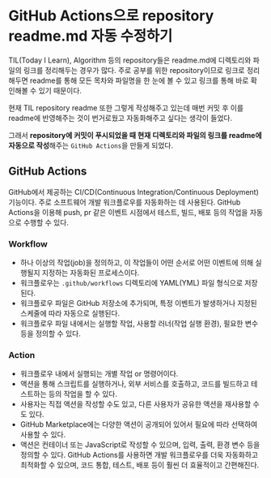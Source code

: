 # GitHub Actions으로 repository readme.md 자동 수정하기
TIL(Today I Learn), Algorithm 등의 repository들은 readme.md에 디렉토리와 파일의 링크를 정리해두는 경우가 많다. 주로 공부를 위한 repository이므로 링크로 정리해두면 readme를 통해 모든 목차와 파일명을 한 눈에 볼 수 있고 링크를 통해 바로 확인해볼 수 있기 때문이다. 

현재 TIL repository readme 또한 그렇게 작성해주고 있는데 매번 커밋 후 이를 readme에 반영해주는 것이 번거로웠고 자동화해주고 싶다는 생각이 들었다. 

그래서 **repository에 커밋이 푸시되었을 때 현재 디렉토리와 파일의 링크를 readme에 자동으로 작성**해주는 `GitHub Actions`을 만들게 되었다.


## GitHub Actions   
GitHub에서 제공하는 CI/CD(Continuous Integration/Continuous Deployment) 기능이다. 주로 소프트웨어 개발 워크플로우를 자동화하는 데 사용된다. GitHub Actions을 이용해 push, pr 같은 이벤트 시점에서 테스트, 빌드, 배포 등의 작업을 자동으로 수행할 수 있다.  

### Workflow
- 하나 이상의 작업(job)을 정의하고, 이 작업들이 어떤 순서로 어떤 이벤트에 의해 실행될지 지정하는 자동화된 프로세스이다.
- 워크플로우는 `.github/workflows` 디렉토리에 YAML(YML) 파일 형식으로 저장된다.
- 워크플로우 파일은 GitHub 저장소에 추가되며, 특정 이벤트가 발생하거나 지정된 스케줄에 따라 자동으로 실행된다.
- 워크플로우 파일 내에서는 실행할 작업, 사용할 러너(작업 실행 환경), 필요한 변수 등을 정의할 수 있다.

### Action
- 워크플로우 내에서 실행되는 개별 작업 or 명령어이다. 
- 액션을 통해 스크립트를 실행하거나, 외부 서비스를 호출하고, 코드를 빌드하고 테스트하는 등의 작업을 할 수 있다.
- 사용자는 직접 액션을 작성할 수도 있고, 다른 사용자가 공유한 액션을 재사용할 수도 있다. 
- GitHub Marketplace에는 다양한 액션이 공개되어 있어서 필요에 따라 선택하여 사용할 수 있다.
- 액션은 컨테이너 또는 JavaScript로 작성할 수 있으며, 입력, 출력, 환경 변수 등을 정의할 수 있다.
GitHub Actions를 사용하면 개발 워크플로우를 더욱 자동화하고 최적화할 수 있으며, 코드 통합, 테스트, 배포 등이 훨씬 더 효율적이고 간편해진다.
